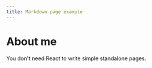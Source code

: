 ```yaml
---
title: Markdown page example
---
```


# About me

You don't need React to write simple standalone pages.
